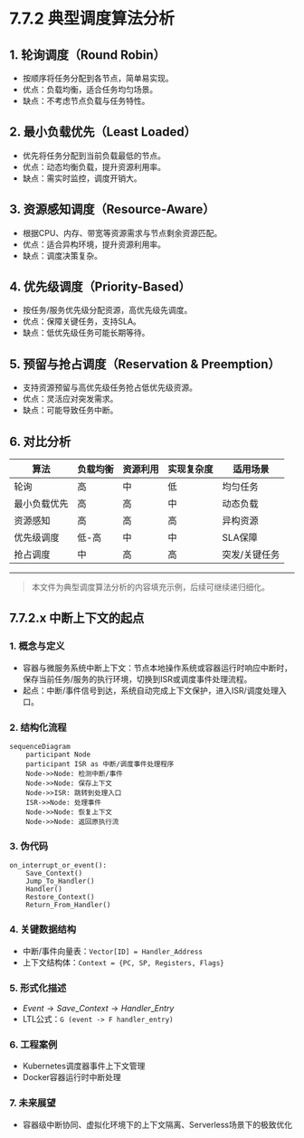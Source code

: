 # 7.7.2 典型调度算法分析

## 1. 轮询调度（Round Robin）

- 按顺序将任务分配到各节点，简单易实现。
- 优点：负载均衡，适合任务均匀场景。
- 缺点：不考虑节点负载与任务特性。

## 2. 最小负载优先（Least Loaded）

- 优先将任务分配到当前负载最低的节点。
- 优点：动态均衡负载，提升资源利用率。
- 缺点：需实时监控，调度开销大。

## 3. 资源感知调度（Resource-Aware）

- 根据CPU、内存、带宽等资源需求与节点剩余资源匹配。
- 优点：适合异构环境，提升资源利用率。
- 缺点：调度决策复杂。

## 4. 优先级调度（Priority-Based）

- 按任务/服务优先级分配资源，高优先级先调度。
- 优点：保障关键任务，支持SLA。
- 缺点：低优先级任务可能长期等待。

## 5. 预留与抢占调度（Reservation & Preemption）

- 支持资源预留与高优先级任务抢占低优先级资源。
- 优点：灵活应对突发需求。
- 缺点：可能导致任务中断。

## 6. 对比分析

| 算法         | 负载均衡 | 资源利用 | 实现复杂度 | 适用场景         |
|--------------|----------|----------|------------|------------------|
| 轮询         | 高       | 中       | 低         | 均匀任务         |
| 最小负载优先 | 高       | 高       | 中         | 动态负载         |
| 资源感知     | 高       | 高       | 高         | 异构资源         |
| 优先级调度   | 低-高    | 中       | 中         | SLA保障          |
| 抢占调度     | 中       | 高       | 高         | 突发/关键任务    |

---
> 本文件为典型调度算法分析的内容填充示例，后续可继续递归细化。

## 7.7.2.x 中断上下文的起点

### 1. 概念与定义

- 容器与微服务系统中断上下文：节点本地操作系统或容器运行时响应中断时，保存当前任务/服务的执行环境，切换到ISR或调度事件处理流程。
- 起点：中断/事件信号到达，系统自动完成上下文保护，进入ISR/调度处理入口。

### 2. 结构化流程

```mermaid
sequenceDiagram
    participant Node
    participant ISR as 中断/调度事件处理程序
    Node->>Node: 检测中断/事件
    Node->>Node: 保存上下文
    Node->>ISR: 跳转到处理入口
    ISR->>Node: 处理事件
    Node->>Node: 恢复上下文
    Node->>Node: 返回原执行流
```

### 3. 伪代码

```pseudo
on_interrupt_or_event():
    Save_Context()
    Jump_To_Handler()
    Handler()
    Restore_Context()
    Return_From_Handler()
```

### 4. 关键数据结构

- 中断/事件向量表：`Vector[ID] = Handler_Address`
- 上下文结构体：`Context = {PC, SP, Registers, Flags}`

### 5. 形式化描述

- $Event \rightarrow Save\_Context \rightarrow Handler\_Entry$
- LTL公式：`G (event -> F handler_entry)`

### 6. 工程案例

- Kubernetes调度器事件上下文管理
- Docker容器运行时中断处理

### 7. 未来展望

- 容器级中断协同、虚拟化环境下的上下文隔离、Serverless场景下的极致优化
